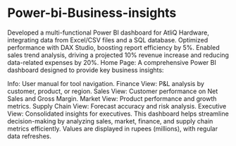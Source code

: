 # Power-bi-Business-insights
Developed a multi-functional Power BI dashboard for AtliQ Hardware, integrating data from Excel/CSV files and a SQL database. Optimized performance with DAX Studio, boosting report efficiency by 5%. Enabled sales trend analysis, driving a projected 10% revenue increase and reducing data-related expenses by 20%.
Home Page:
A comprehensive Power BI dashboard designed to provide key business insights:

Info: User manual for tool navigation.
Finance View: P&L analysis by customer, product, or region.
Sales View: Customer performance on Net Sales and Gross Margin.
Market View: Product performance and growth metrics.
Supply Chain View: Forecast accuracy and risk analysis.
Executive View: Consolidated insights for executives.
This dashboard helps streamline decision-making by analyzing sales, market, finance, and supply chain metrics efficiently. Values are displayed in rupees (millions), with regular data refreshes.

